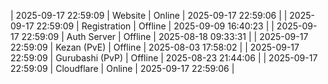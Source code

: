 | 2025-09-17 22:59:09 | Website | Online | 2025-09-17 22:59:06 |
| 2025-09-17 22:59:09 | Registration | Offline | 2025-09-09 16:40:23 |
| 2025-09-17 22:59:09 | Auth Server | Offline | 2025-08-18 09:33:31 |
| 2025-09-17 22:59:09 | Kezan (PvE) | Offline | 2025-08-03 17:58:02 |
| 2025-09-17 22:59:09 | Gurubashi (PvP) | Offline | 2025-08-23 21:44:06 |
| 2025-09-17 22:59:09 | Cloudflare | Online | 2025-09-17 22:59:06 |
